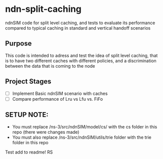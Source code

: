 # ndn-split-caching
ndnSIM code for split level caching, and tests to evaluate its performance compared to typical caching in standard and vertical handoff scenarios

## Purpose
This code is intended to adress and test the idea of split level caching, that is to have two different caches with different policies, and a discrimination between the data that is coming to the node

## Project Stages
- [ ] Implement Basic ndnSIM scenario with caches
- [ ] Compare performance of Lru vs Lfu vs. FiFo

## SETUP NOTE:
* You must replace /ns-3/src/ndnSIM/model/cs/ with the cs folder in this repo (there were changes made)
* You must also replace /ns-3/src/ndnSIM/utils/trie folder with the trie folder in this repo

Test add to readme!  RS
